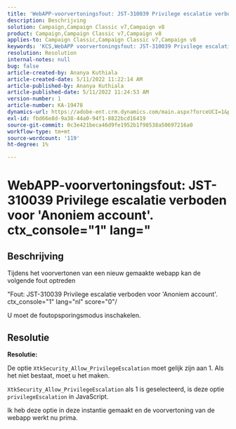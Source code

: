 ```yaml
---
title: 'WebAPP-voorvertoningsfout: JST-310039 Privilege escalatie verboden voor ''Anoniem account''. ctx_console="1" lang="'
description: Beschrijving
solution: Campaign,Campaign Classic v7,Campaign v8
product: Campaign,Campaign Classic v7,Campaign v8
applies-to: Campaign Classic,Campaign Classic v7,Campaign v8
keywords: 'KCS,WebAPP voorvertoningsfout: JST-310039 Privilege escalatie verboden voor ''Anoniem account''. ctx_console="1" lang="'
resolution: Resolution
internal-notes: null
bug: false
article-created-by: Ananya Kuthiala
article-created-date: 5/11/2022 11:22:14 AM
article-published-by: Ananya Kuthiala
article-published-date: 5/11/2022 11:24:53 AM
version-number: 1
article-number: KA-19478
dynamics-url: https://adobe-ent.crm.dynamics.com/main.aspx?forceUCI=1&pagetype=entityrecord&etn=knowledgearticle&id=d8560f95-1cd1-ec11-a7b5-0022480a8e40
exl-id: fbd66e8d-9a38-44a0-94f1-8822bcd16419
source-git-commit: 0c3e421beca46d9fe1952b1f98538a50697216a0
workflow-type: tm+mt
source-wordcount: '119'
ht-degree: 1%

---
```


# WebAPP-voorvertoningsfout: JST-310039 Privilege escalatie verboden voor &#39;Anoniem account&#39;. ctx_console=&quot;1&quot; lang=&quot;

## Beschrijving


Tijdens het voorvertonen van een nieuw gemaakte webapp kan de volgende fout optreden

&quot;Fout: JST-310039 Privilege escalatie verboden voor &#39;Anoniem account&#39;. ctx_console=&quot;1&quot; lang=&quot;nl&quot; score=&quot;0&quot;/

U moet de foutopsporingsmodus inschakelen.


## Resolutie


<b>Resolutie:</b>

De optie `XtkSecurity_Allow_PrivilegeEscalation` moet gelijk zijn aan 1. Als het niet bestaat, moet u het maken.

`XtkSecurity_Allow_PrivilegeEscalation` als 1 is geselecteerd, is deze optie `privilegeEscalation` in JavaScript.

Ik heb deze optie in deze instantie gemaakt en de voorvertoning van de webapp werkt nu prima.
